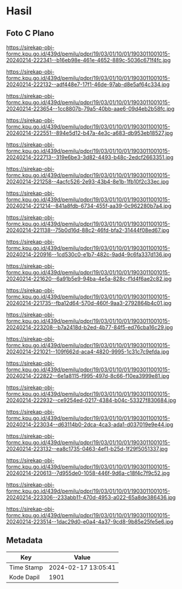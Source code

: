 # Hasil

## Foto C Plano

https://sirekap-obj-formc.kpu.go.id/439d/pemilu/pdpr/19/03/01/10/01/1903011001015-20240214-222341--b16eb98e-461e-4652-889c-5036c671f4fc.jpg

https://sirekap-obj-formc.kpu.go.id/439d/pemilu/pdpr/19/03/01/10/01/1903011001015-20240214-222132--adf448e7-17f1-46de-97ab-d8e5af64c334.jpg

https://sirekap-obj-formc.kpu.go.id/439d/pemilu/pdpr/19/03/01/10/01/1903011001015-20240214-223654--1cc8807b-79a5-40bb-aae6-09d4eb2b58fc.jpg

https://sirekap-obj-formc.kpu.go.id/439d/pemilu/pdpr/19/03/01/10/01/1903011001015-20240214-222551--894e5d12-b47a-4e3c-a683-db953eb18527.jpg

https://sirekap-obj-formc.kpu.go.id/439d/pemilu/pdpr/19/03/01/10/01/1903011001015-20240214-222713--319e6be3-3d82-4493-b48c-2edcf2663351.jpg

https://sirekap-obj-formc.kpu.go.id/439d/pemilu/pdpr/19/03/01/10/01/1903011001015-20240214-221258--4acfc526-2e93-43b4-8e1b-1fb10f2c33ec.jpg

https://sirekap-obj-formc.kpu.go.id/439d/pemilu/pdpr/19/03/01/10/01/1903011001015-20240214-221214--841a8fdb-6734-455f-aa39-0c962280b7a4.jpg

https://sirekap-obj-formc.kpu.go.id/439d/pemilu/pdpr/19/03/01/10/01/1903011001015-20240214-221138--75b0d16d-88c2-46fd-bfa2-31444f08ed67.jpg

https://sirekap-obj-formc.kpu.go.id/439d/pemilu/pdpr/19/03/01/10/01/1903011001015-20240214-220916--1cd530c0-e1b7-482c-9ad4-9c6fa337d136.jpg

https://sirekap-obj-formc.kpu.go.id/439d/pemilu/pdpr/19/03/01/10/01/1903011001015-20240214-221620--6a91b5e9-94ba-4e5a-828c-f1d4f6ae2c82.jpg

https://sirekap-obj-formc.kpu.go.id/439d/pemilu/pdpr/19/03/01/10/01/1903011001015-20240214-221735--fba12d64-570d-460f-9aa3-2792864b4c01.jpg

https://sirekap-obj-formc.kpu.go.id/439d/pemilu/pdpr/19/03/01/10/01/1903011001015-20240214-223208--b7a2418d-b2ed-4b77-84f5-ed76cba16c29.jpg

https://sirekap-obj-formc.kpu.go.id/439d/pemilu/pdpr/19/03/01/10/01/1903011001015-20240214-221021--109f662d-aca4-4820-9995-1c31c7c9efda.jpg

https://sirekap-obj-formc.kpu.go.id/439d/pemilu/pdpr/19/03/01/10/01/1903011001015-20240214-222822--6e1a8115-f995-497d-8c66-f10ea3999e81.jpg

https://sirekap-obj-formc.kpu.go.id/439d/pemilu/pdpr/19/03/01/10/01/1903011001015-20240214-222932--ce9254ed-0217-4384-b04c-53327f830684.jpg

https://sirekap-obj-formc.kpu.go.id/439d/pemilu/pdpr/19/03/01/10/01/1903011001015-20240214-223034--d63114b0-2dca-4ca3-ada1-d037019e9e44.jpg

https://sirekap-obj-formc.kpu.go.id/439d/pemilu/pdpr/19/03/01/10/01/1903011001015-20240214-223132--ea8c1735-0463-4ef1-b25d-1f29f5051337.jpg

https://sirekap-obj-formc.kpu.go.id/439d/pemilu/pdpr/19/03/01/10/01/1903011001015-20240214-220613--7d955de0-1058-446f-9d6a-c18f4c7f9c52.jpg

https://sirekap-obj-formc.kpu.go.id/439d/pemilu/pdpr/19/03/01/10/01/1903011001015-20240214-223306--233abb11-470d-4953-a022-65a8de386436.jpg

https://sirekap-obj-formc.kpu.go.id/439d/pemilu/pdpr/19/03/01/10/01/1903011001015-20240214-223514--1dac29d0-e0a4-4a37-9cd8-9b85e25fe5e6.jpg


## Metadata

| Key        | Value               |
| ---------- | ------------------- |
| Time Stamp | 2024-02-17 13:05:41 |
| Kode Dapil | 1901                |



